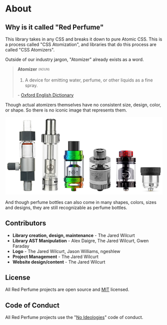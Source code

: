 # About


## Why is it called "Red Perfume"

This library takes in any CSS and breaks it down to pure Atomic CSS. This is a process called "CSS Atomization", and libraries that do this process are called "CSS Atomizers".

Outside of our industry jargon, "Atomizer" already exists as a word.

> **Atomizer** <sub><sup>(*NOUN*)</sup></sub>
> 1. A device for emitting water, perfume, or other liquids as a fine spray.
>
> \- [Oxford English Dictionary](https://www.lexico.com/definition/atomizer)

Though actual atomizers themselves have no consistent size, design, color, or shape. So there is no iconic image that represents them.

<img src="/imgs/atomizer-comparison.jpg" alt="Example of several atomizers of differnt size, shape, color and design">

And though perfume bottles can also come in many shapes, colors, sizes and designs, they are still recognizable as perfume bottles.


## Contributors

* **Library creation, design, maintenance** - The Jared Wilcurt
* **Library AST Manipulation** - Alex Daigre, The Jared Wilcurt, Gwen Faraday
* **Logo** - The Jared Wilcurt, Jason Williams, ngeshlew
* **Project Management** - The Jared Wilcurt
* **Website design/content** - The Jared Wilcurt


## License

All Red Perfume projects are open source and [MIT](https://github.com/red-perfume/red-perfume.github.io/blob/main/LICENSE) licensed.


## Code of Conduct

All Red Perfume projects use the "[No Ideologies](https://github.com/CodifiedConduct/coc-no-ideologies)" code of conduct.
